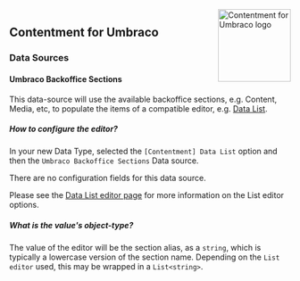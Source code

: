 <img src="../assets/img/logo.png" alt="Contentment for Umbraco logo" title="A state of Umbraco happiness." height="130" align="right">

## Contentment for Umbraco

### Data Sources

#### Umbraco Backoffice Sections

This data-source will use the available backoffice sections, e.g. Content, Media, etc, to populate the items of a compatible editor, e.g. [Data List](../editors/data-list.md).


##### How to configure the editor?

In your new Data Type, selected the `[Contentment] Data List` option and then the `Umbraco Backoffice Sections` Data source.

There are no configuration fields for this data source.

Please see the [Data List editor page](../editors/data-list.md) for more information on the List editor options.


##### What is the value's object-type?

The value of the editor will be the section alias, as a `string`, which is typically a lowercase version of the section name. Depending on the `List editor` used, this may be wrapped in a `List<string>`.
